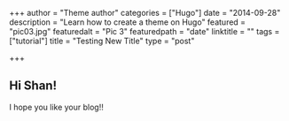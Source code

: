 +++
author = "Theme author"
categories = ["Hugo"]
date = "2014-09-28"
description = "Learn how to create a theme on Hugo"
featured = "pic03.jpg"
featuredalt = "Pic 3"
featuredpath = "date"
linktitle = ""
tags = ["tutorial"]
title = "Testing New Title"
type = "post"

+++
## Hi Shan!

I hope you like your blog!!